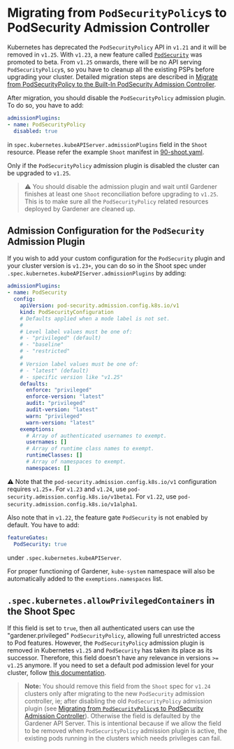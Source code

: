# Migrating from `PodSecurityPolicy`s to PodSecurity Admission Controller

Kubernetes has deprecated the `PodSecurityPolicy` API in `v1.21` and it will be removed in `v1.25`. With `v1.23`, a new feature called [`PodSecurity`](https://kubernetes.io/docs/concepts/security/pod-security-admission/) was promoted to beta. From `v1.25` onwards, there will be no API serving `PodSecurityPolicy`s, so you have to cleanup all the existing PSPs before upgrading your cluster. Detailed migration steps are described in [Migrate from PodSecurityPolicy to the Built-In PodSecurity Admission Controller](https://kubernetes.io/docs/tasks/configure-pod-container/migrate-from-psp/).

After migration, you should disable the `PodSecurityPolicy` admission plugin. To do so, you have to add: 
```yaml
admissionPlugins:
- name: PodSecurityPolicy
  disabled: true
```
in `spec.kubernetes.kubeAPIServer.admissionPlugins` field in the `Shoot` resource. Please refer the example `Shoot` manifest in [90-shoot.yaml](../../example/90-shoot.yaml).

Only if the `PodSecurityPolicy` admission plugin is disabled the cluster can be upgraded to `v1.25`.

> :warning: You should disable the admission plugin and wait until Gardener finishes at least one `Shoot` reconciliation before upgrading to `v1.25`. This is to make sure all the `PodSecurityPolicy` related resources deployed by Gardener are cleaned up.

## Admission Configuration for the `PodSecurity` Admission Plugin

If you wish to add your custom configuration for the `PodSecurity` plugin and your cluster version is `v1.23+`, you can do so in the Shoot spec under `.spec.kubernetes.kubeAPIServer.admissionPlugins` by adding:

```yaml
admissionPlugins:
- name: PodSecurity
  config:
    apiVersion: pod-security.admission.config.k8s.io/v1
    kind: PodSecurityConfiguration
    # Defaults applied when a mode label is not set.
    #
    # Level label values must be one of:
    # - "privileged" (default)
    # - "baseline"
    # - "restricted"
    #
    # Version label values must be one of:
    # - "latest" (default) 
    # - specific version like "v1.25"
    defaults:
      enforce: "privileged"
      enforce-version: "latest"
      audit: "privileged"
      audit-version: "latest"
      warn: "privileged"
      warn-version: "latest"
    exemptions:
      # Array of authenticated usernames to exempt.
      usernames: []
      # Array of runtime class names to exempt.
      runtimeClasses: []
      # Array of namespaces to exempt.
      namespaces: []
```

⚠️ Note that the `pod-security.admission.config.k8s.io/v1` configuration requires `v1.25`+. For `v1.23` and `v1.24`, use `pod-security.admission.config.k8s.io/v1beta1`. For `v1.22`, use `pod-security.admission.config.k8s.io/v1alpha1`.

Also note that in `v1.22`, the feature gate `PodSecurity` is not enabled by default. You have to add:

```yaml
featureGates:
  PodSecurity: true
```

under `.spec.kubernetes.kubeAPIServer`.

For proper functioning of Gardener, `kube-system` namespace will also be automatically added to the `exemptions.namespaces` list.

## `.spec.kubernetes.allowPrivilegedContainers` in the Shoot Spec

If this field is set to `true`, then all authenticated users can use the "gardener.privileged" `PodSecurityPolicy`, allowing full unrestricted access to Pod features. However, the `PodSecurityPolicy` admission plugin is removed in Kubernetes `v1.25` and `PodSecurity` has taken its place as its successor. Therefore, this field doesn't have any relevance in versions `>= v1.25` anymore. If you need to set a default pod admission level for your cluster, follow [this documentation](#admission-configuration-for-the-podsecurity-admission-plugin).

> **Note:** You should remove this field from the `Shoot` spec for `v1.24` clusters only after migrating to the new `PodSecurity` admission controller, ie; after disabling the old `PodSecurityPolicy` admission plugin (see [Migrating from `PodSecurityPolicy`s to PodSecurity Admission Controller](#migrating-from-podsecuritypolicys-to-podsecurity-admission-controller)). Otherwise the field is defaulted by the Gardener API Server. This is intentional because if we allow the field to be removed when `PodSecurityPolicy` admission plugin is active, the existing pods running in the clusters which needs privileges can fail.
